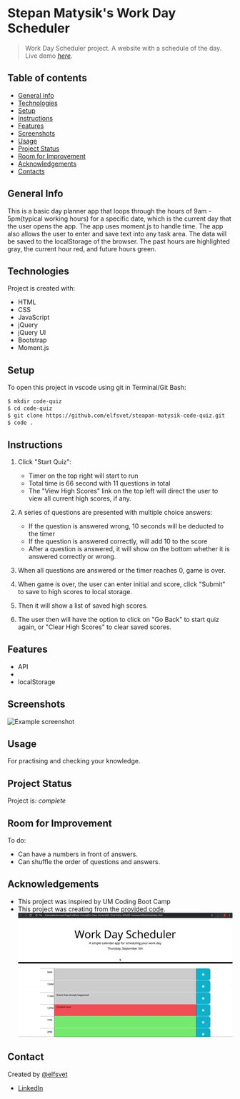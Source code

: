 # Stepan Matysik's Work Day Scheduler
> Work Day Scheduler project. A website with a schedule of the day.
> Live demo [_here_](https://elfsvet.github.io/stepan-matysik-work-day-scheduler/). 

## Table of contents
* [General info](#general-info)
* [Technologies](#technologies)
* [Setup](#setup)
* [Instructions](#instructions)
* [Features](#features)
* [Screenshots](#screenshots)
* [Usage](#usage)
* [Project Status](#project-status)
* [Room for Improvement](#room-for-improvement)
* [Acknowledgements](#acknowledgements)
* [Contacts](#contact)



## General Info
This is a basic day planner app that loops through the hours of 9am - 5pm(typical working hours) for a specific date, which is the current day that the user opens the app. The app uses moment.js to handle time. The app also allows the user to enter and save text into any task area. The data will be saved to the localStorage of the browser. The past hours are highlighted gray, the current hour red, and future hours green.


## Technologies
Project is created with:
- HTML
- CSS
- JavaScript
- jQuery
- jQuery UI
- Bootstrap
- Moment.js

## Setup
To open this project in vscode using git in Terminal/Git Bash:

```
$ mkdir code-quiz
$ cd code-quiz
$ git clone https://github.com/elfsvet/steapan-matysik-code-quiz.git
$ code .
```

## Instructions
1. Click "Start Quiz":
   - Timer on the top right will start to run
   - Total time is 66 second with 11 questions in total
   - The "View High Scores" link on the top left will direct the user to view all current high scores, if any.


2. A series of questions are presented with multiple choice answers:
   - If the question is answered wrong, 10 seconds will be deducted to the timer
   - If the question is answered correctly, will add 10 to the score
   - After a question is answered, it will show on the bottom whether it is answered correctly or wrong.
  
3. When all questions are answered or the timer reaches 0, game is over.
   
4. When game is over, the user can enter initial and score, click "Submit" to save to high scores to local storage.
   
5. Then it will show a list of saved high scores.
   
6. The user then will have the option to click on "Go Back" to start quiz again, or "Clear High Scores" to clear saved scores.


## Features
- API
- 
- localStorage

## Screenshots
![Example screenshot](./assets/images/small-screen.jpg)


## Usage
For practising and checking your knowledge.

## Project Status
Project is: _complete_

## Room for Improvement
To do:
- Can have a numbers in front of answers.
- Can shuffle the order of questions and answers.

## Acknowledgements
- This project was inspired by UM Coding Boot Camp
- This project was creating from the [provided code](https://github.com/coding-boot-camp/super-disco).
![Example gif](./assets/images/sample.gif)
## Contact
Created by [@elfsvet](https://github.com/elfsvet)
- [LinkedIn](https://www.linkedin.com/in/stepanmatysik/)